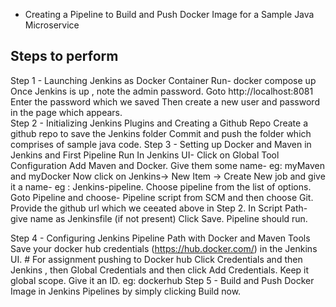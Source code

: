 
- Creating a Pipeline to Build and Push Docker Image for a Sample Java Microservice

## Steps to perform
 Step 1 - Launching Jenkins as Docker Container 
      Run- 
      docker compose up 
      Once Jenkins is up , note the admin password.
      Goto http://localhost:8081 
      Enter the password which we saved 
      Then create a new user and password in the page which appears.      
 Step 2 - Initializing Jenkins Plugins and Creating a Github Repo
      Create a github repo to save the Jenkins folder
      Commit and push the folder which comprises of sample java code. 
 Step 3 - Setting up Docker and Maven in Jenkins and First Pipeline Run
      In Jenkins UI- 
         Click on Global Tool Configuration 
         Add Maven and Docker. 
         Give them some name- eg: myMaven and myDocker 
         Now click on Jenkins-> New Item -> Create New job and give it a name- eg : Jenkins-pipeline. Choose pipeline from the list of options. 
         Goto Pipeline and choose- Pipeline script from SCM and then choose Git. 
         Provide the github url which we ceeated above in Step 2. 
         In Script Path- give name as Jenkinsfile (if not present)
         Click Save. 
         Pipeline should run. 

 Step 4 - Configuring Jenkins Pipeline Path with Docker and Maven Tools
          Save your docker hub credentials (https://hub.docker.com/) in the Jenkins UI.  # For assignment pushing to Docker hub
          Click Credentials and then Jenkins , then Global Credentials and then click Add Credentials.
          Keep it global scope. 
          Give it an ID. eg: dockerhub
 Step 5 - Build and Push Docker Image in Jenkins Pipelines by simply clicking Build now. 

